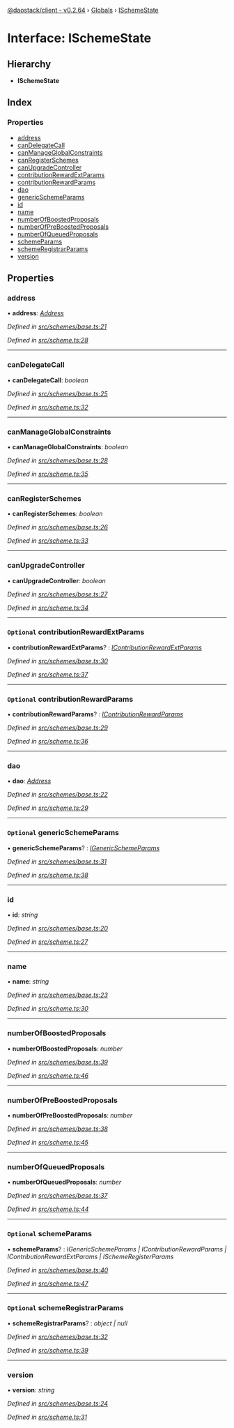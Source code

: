 [@daostack/client - v0.2.64](../README.md) › [Globals](../globals.md) › [ISchemeState](ischemestate.md)

# Interface: ISchemeState

## Hierarchy

* **ISchemeState**

## Index

### Properties

* [address](ischemestate.md#address)
* [canDelegateCall](ischemestate.md#candelegatecall)
* [canManageGlobalConstraints](ischemestate.md#canmanageglobalconstraints)
* [canRegisterSchemes](ischemestate.md#canregisterschemes)
* [canUpgradeController](ischemestate.md#canupgradecontroller)
* [contributionRewardExtParams](ischemestate.md#optional-contributionrewardextparams)
* [contributionRewardParams](ischemestate.md#optional-contributionrewardparams)
* [dao](ischemestate.md#dao)
* [genericSchemeParams](ischemestate.md#optional-genericschemeparams)
* [id](ischemestate.md#id)
* [name](ischemestate.md#name)
* [numberOfBoostedProposals](ischemestate.md#numberofboostedproposals)
* [numberOfPreBoostedProposals](ischemestate.md#numberofpreboostedproposals)
* [numberOfQueuedProposals](ischemestate.md#numberofqueuedproposals)
* [schemeParams](ischemestate.md#optional-schemeparams)
* [schemeRegistrarParams](ischemestate.md#optional-schemeregistrarparams)
* [version](ischemestate.md#version)

## Properties

###  address

• **address**: *[Address](../globals.md#address)*

*Defined in [src/schemes/base.ts:21](https://github.com/daostack/client/blob/9d69996/src/schemes/base.ts#L21)*

*Defined in [src/scheme.ts:28](https://github.com/daostack/client/blob/9d69996/src/scheme.ts#L28)*

___

###  canDelegateCall

• **canDelegateCall**: *boolean*

*Defined in [src/schemes/base.ts:25](https://github.com/daostack/client/blob/9d69996/src/schemes/base.ts#L25)*

*Defined in [src/scheme.ts:32](https://github.com/daostack/client/blob/9d69996/src/scheme.ts#L32)*

___

###  canManageGlobalConstraints

• **canManageGlobalConstraints**: *boolean*

*Defined in [src/schemes/base.ts:28](https://github.com/daostack/client/blob/9d69996/src/schemes/base.ts#L28)*

*Defined in [src/scheme.ts:35](https://github.com/daostack/client/blob/9d69996/src/scheme.ts#L35)*

___

###  canRegisterSchemes

• **canRegisterSchemes**: *boolean*

*Defined in [src/schemes/base.ts:26](https://github.com/daostack/client/blob/9d69996/src/schemes/base.ts#L26)*

*Defined in [src/scheme.ts:33](https://github.com/daostack/client/blob/9d69996/src/scheme.ts#L33)*

___

###  canUpgradeController

• **canUpgradeController**: *boolean*

*Defined in [src/schemes/base.ts:27](https://github.com/daostack/client/blob/9d69996/src/schemes/base.ts#L27)*

*Defined in [src/scheme.ts:34](https://github.com/daostack/client/blob/9d69996/src/scheme.ts#L34)*

___

### `Optional` contributionRewardExtParams

• **contributionRewardExtParams**? : *[IContributionRewardExtParams](icontributionrewardextparams.md)*

*Defined in [src/schemes/base.ts:30](https://github.com/daostack/client/blob/9d69996/src/schemes/base.ts#L30)*

*Defined in [src/scheme.ts:37](https://github.com/daostack/client/blob/9d69996/src/scheme.ts#L37)*

___

### `Optional` contributionRewardParams

• **contributionRewardParams**? : *[IContributionRewardParams](icontributionrewardparams.md)*

*Defined in [src/schemes/base.ts:29](https://github.com/daostack/client/blob/9d69996/src/schemes/base.ts#L29)*

*Defined in [src/scheme.ts:36](https://github.com/daostack/client/blob/9d69996/src/scheme.ts#L36)*

___

###  dao

• **dao**: *[Address](../globals.md#address)*

*Defined in [src/schemes/base.ts:22](https://github.com/daostack/client/blob/9d69996/src/schemes/base.ts#L22)*

*Defined in [src/scheme.ts:29](https://github.com/daostack/client/blob/9d69996/src/scheme.ts#L29)*

___

### `Optional` genericSchemeParams

• **genericSchemeParams**? : *[IGenericSchemeParams](igenericschemeparams.md)*

*Defined in [src/schemes/base.ts:31](https://github.com/daostack/client/blob/9d69996/src/schemes/base.ts#L31)*

*Defined in [src/scheme.ts:38](https://github.com/daostack/client/blob/9d69996/src/scheme.ts#L38)*

___

###  id

• **id**: *string*

*Defined in [src/schemes/base.ts:20](https://github.com/daostack/client/blob/9d69996/src/schemes/base.ts#L20)*

*Defined in [src/scheme.ts:27](https://github.com/daostack/client/blob/9d69996/src/scheme.ts#L27)*

___

###  name

• **name**: *string*

*Defined in [src/schemes/base.ts:23](https://github.com/daostack/client/blob/9d69996/src/schemes/base.ts#L23)*

*Defined in [src/scheme.ts:30](https://github.com/daostack/client/blob/9d69996/src/scheme.ts#L30)*

___

###  numberOfBoostedProposals

• **numberOfBoostedProposals**: *number*

*Defined in [src/schemes/base.ts:39](https://github.com/daostack/client/blob/9d69996/src/schemes/base.ts#L39)*

*Defined in [src/scheme.ts:46](https://github.com/daostack/client/blob/9d69996/src/scheme.ts#L46)*

___

###  numberOfPreBoostedProposals

• **numberOfPreBoostedProposals**: *number*

*Defined in [src/schemes/base.ts:38](https://github.com/daostack/client/blob/9d69996/src/schemes/base.ts#L38)*

*Defined in [src/scheme.ts:45](https://github.com/daostack/client/blob/9d69996/src/scheme.ts#L45)*

___

###  numberOfQueuedProposals

• **numberOfQueuedProposals**: *number*

*Defined in [src/schemes/base.ts:37](https://github.com/daostack/client/blob/9d69996/src/schemes/base.ts#L37)*

*Defined in [src/scheme.ts:44](https://github.com/daostack/client/blob/9d69996/src/scheme.ts#L44)*

___

### `Optional` schemeParams

• **schemeParams**? : *IGenericSchemeParams | IContributionRewardParams | IContributionRewardExtParams | ISchemeRegisterParams*

*Defined in [src/schemes/base.ts:40](https://github.com/daostack/client/blob/9d69996/src/schemes/base.ts#L40)*

*Defined in [src/scheme.ts:47](https://github.com/daostack/client/blob/9d69996/src/scheme.ts#L47)*

___

### `Optional` schemeRegistrarParams

• **schemeRegistrarParams**? : *object | null*

*Defined in [src/schemes/base.ts:32](https://github.com/daostack/client/blob/9d69996/src/schemes/base.ts#L32)*

*Defined in [src/scheme.ts:39](https://github.com/daostack/client/blob/9d69996/src/scheme.ts#L39)*

___

###  version

• **version**: *string*

*Defined in [src/schemes/base.ts:24](https://github.com/daostack/client/blob/9d69996/src/schemes/base.ts#L24)*

*Defined in [src/scheme.ts:31](https://github.com/daostack/client/blob/9d69996/src/scheme.ts#L31)*
